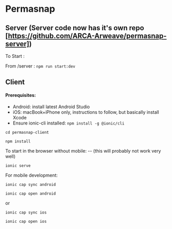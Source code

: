 # Permasnap

## Server (Server code now has it's own repo [https://github.com/ARCA-Arweave/permasnap-server])

To Start : 

From /server : `npm run start:dev`

## Client

#### Prerequisites:
- Android: install latest Android Studio
- iOS: macBook+iPhone only, instructions to follow, but basically install Xcode
- Ensure ionic-cli installed: `npm install -g @ionic/cli`

`cd permasnap-client`

`npm install`

To start in the browser without mobile: -- (this will probably not work very well)

`ionic serve`

For mobile development:

`ionic cap sync android`

`ionic cap open android`

or

`ionic cap sync ios`

`ionic cap open ios`
